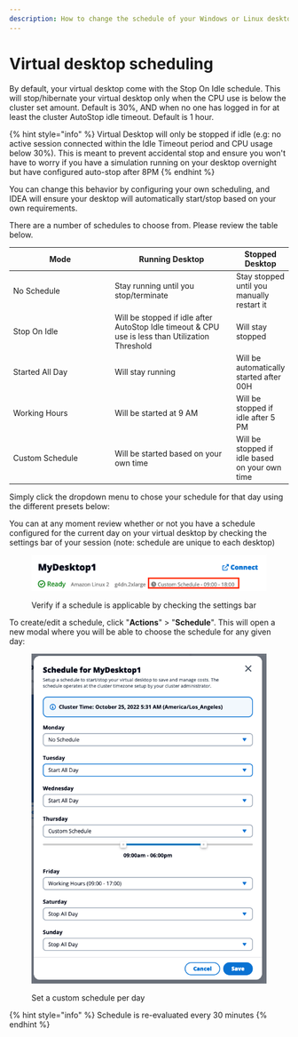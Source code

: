 ```yaml
---
description: How to change the schedule of your Windows or Linux desktop
---
```


# Virtual desktop scheduling

By default, your virtual desktop come with the Stop On Idle schedule. This will stop/hibernate your virtual desktop only when the CPU use is below the cluster set amount. Default is 30%, AND when no one has logged in for at least the cluster AutoStop idle timeout. Default is 1 hour.

{% hint style="info" %}
Virtual Desktop will only be stopped if idle (e.g: no active session connected within the Idle Timeout period and CPU usage below 30%). This is meant to prevent accidental stop and ensure you won't have to worry if you have a simulation running on your desktop overnight but have configured auto-stop after 8PM
{% endhint %}

You can change this behavior by configuring your own scheduling, and IDEA will ensure your desktop will automatically start/stop based on your own requirements.

There are a number of schedules to choose from. Please review the table below.

<table><thead><tr><th width="186">Mode</th><th width="222">Running Desktop</th><th>Stopped Desktop</th></tr></thead><tbody><tr><td>No Schedule</td><td>Stay running until you stop/terminate</td><td>Stay stopped until you manually restart it</td></tr><tr><td>Stop On Idle</td><td>Will be stopped if idle after AutoStop Idle timeout &#x26; CPU use is less than Utilization Threshold</td><td>Will stay stopped</td></tr><tr><td>Started All Day</td><td>Will stay running</td><td>Will be automatically started after 00H</td></tr><tr><td>Working Hours</td><td>Will be started at 9 AM</td><td>Will be stopped if idle after 5 PM</td></tr><tr><td>Custom Schedule</td><td>Will be started based on your own time</td><td>Will be stopped if idle based on your own time</td></tr></tbody></table>

Simply click the dropdown menu to chose your schedule for that day using the different presets below:

You can at any moment review whether or not you have a schedule configured for the current day on your virtual desktop by checking the settings bar of your session (note: schedule are unique to each desktop)

<figure><img src="../../../.gitbook/assets/mods_vdi_user_schedule_verify.webp" alt=""><figcaption><p>Verify if a schedule is applicable by checking the settings bar</p></figcaption></figure>

To create/edit a schedule, click "**Actions**" > "**Schedule**". This will open a new modal where you will be able to choose the schedule for any given day:

<figure><img src="../../../.gitbook/assets/mods_vdi_user_schedule_custom.webp" alt=""><figcaption><p>Set a custom schedule per day</p></figcaption></figure>

{% hint style="info" %}
Schedule is re-evaluated every 30 minutes
{% endhint %}
